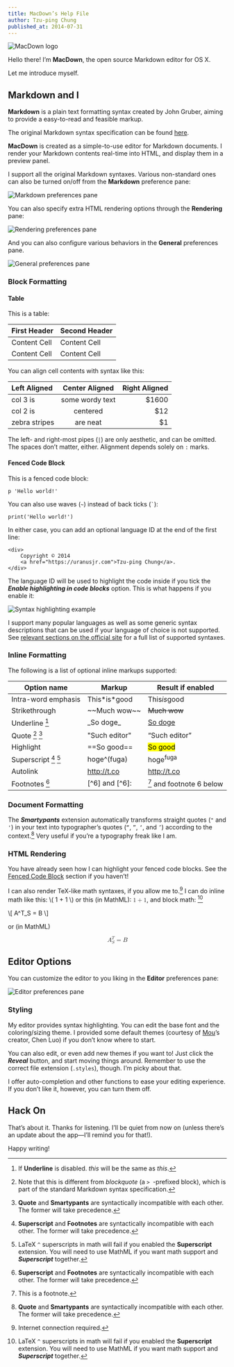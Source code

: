```yaml
---
title: MacDown’s Help File
author: Tzu-ping Chung
published_at: 2014-07-31
---
```


![MacDown logo](http://macdown.uranusjr.com/static/base/img/logo-160.png)

Hello there! I’m **MacDown**, the open source Markdown editor for OS X.

Let me introduce myself.


## Markdown and I

**Markdown** is a plain text formatting syntax created by John Gruber, aiming to provide a easy-to-read and feasible markup.

The original Markdown syntax specification can be found [here](http://daringfireball.net/projects/markdown/syntax).

**MacDown** is created as a simple-to-use editor for Markdown documents. I render your Markdown contents real-time into HTML, and display them in a preview panel.

I support all the original Markdown syntaxes. Various non-standard ones can also be turned on/off from the **Markdown** preference pane:

![Markdown preferences pane](http://d.pr/i/RQEi+)

You can also specify extra HTML rendering options through the **Rendering** pane:

![Rendering preferences pane](http://d.pr/i/rT4d+)

And you can also configure various behaviors in the **General** preferences pane.

![General preferences pane](http://d.pr/i/rvwu+)

### Block Formatting

#### Table

This is a table:

First Header  | Second Header
------------- | -------------
Content Cell  | Content Cell
Content Cell  | Content Cell

You can align cell contents with syntax like this:

| Left Aligned  | Center Aligned  | Right Aligned |
|:------------- |:---------------:| -------------:|
| col 3 is      | some wordy text |         $1600 |
| col 2 is      | centered        |           $12 |
| zebra stripes | are neat        |            $1 |

The left- and right-most pipes (`|`) are only aesthetic, and can be omitted. The spaces don’t matter, either. Alignment depends solely on `:` marks.

#### <a name="fenced-code-block">Fenced Code Block</a>

This is a fenced code block:

```
p 'Hello world!'
```

You can also use waves (`~`) instead of back ticks (`` ` ``):

~~~
print('Hello world!')
~~~

In either case, you can add an optional language ID at the end of the first line:

```markup
<div>
    Copyright © 2014
    <a href="https://uranusjr.com">Tzu-ping Chung</a>.
</div>
```

The language ID will be used to highlight the code inside if you tick the ***Enable highlighting in code blocks*** option. This is what happens if you enable it:

![Syntax highlighting example](http://d.pr/i/9HM6+)

I support many popular languages as well as some generic syntax descriptions that can be used if your language of choice is not supported. See [relevant sections on the official site](http://macdown.uranusjr.com/features/) for a full list of supported syntaxes.


### Inline Formatting

The following is a list of optional inline markups supported:

Option name           | Markup           | Result if enabled     |
----------------------|------------------|-----------------------|
Intra-word emphasis   | This\*is\*good   | This<em>is</em>good   |
Strikethrough         | \~~Much wow\~~   | <del>Much wow</del>   |
Underline [^1]        | \_So doge\_      | <u>So doge</u>        |
Quote [^2] [^3]       | "Such editor"    | <q>Such editor</q>    |
Highlight             | \==So good\==    | <mark>So good</mark>  |
Superscript [^4] [^5] | hoge\^(fuga)     | hoge<sup>fuga</sup>   |
Autolink              | http://t.co      | <a href="http://t.co">http://t.co</a> |
Footnotes [^4]        | [\^6] and [\^6]: | [^6] and footnote 6 below |

[^1]: If **Underline** is disabled. _this_ will be the same as *this*.
[^2]: Note that this is different from *blockquote* (a `> `-prefixed block), which is part of the standard Markdown syntax specification.
[^3]: **Quote** and **Smartypants** are syntactically incompatible with each other. The former will take precedence.
[^4]: **Superscript** and **Footnotes** are syntactically incompatible with each other. The former will take precedence.
[^5]: LaTeX `^` superscripts in math will fail if you enabled the **Superscript** extension. You will need to use MathML if you want math support and ***Superscript*** together.
[^6]: This is a footnote.


### Document Formatting

The ***Smartypants*** extension automatically transforms straight quotes (`"` and `'`) in your text into typographer’s quotes (`“`, `”`, `‘`, and `’`) according to the context.[^3] Very useful if you’re a typography freak like I am.


### HTML Rendering

You have already seen how I can highlight your fenced code blocks. See the [Fenced Code Block](#fenced-code-block) section if you haven’t!

I can also render TeX-like math syntaxes, if you allow me to.[^7] I can do inline math like this: \\( 1 + 1 \\) or this (in MathML): <math><mn>1</mn><mo>+</mo><mn>1</mn></math>, and block math: [^5]

\\[
    A^T_S = B
\\]

or (in MathML)

<math display="block">
    <msubsup><mi>A</mi> <mi>S</mi> <mi>T</mi></msubsup>
    <mo>=</mo>
    <mi>B</mi>
</math>


[^7]: Internet connection required.


## Editor Options

You can customize the editor to you liking in the **Editor** preferences pane:

![Editor preferences pane](http://d.pr/i/6OL5+)


### Styling

My editor provides syntax highlighting. You can edit the base font and the coloring/sizing theme. I provided some default themes (courtesy of [Mou](http://mouapp.com)’s creator, Chen Luo) if you don’t know where to start.

You can also edit, or even add new themes if you want to! Just click the ***Reveal*** button, and start moving things around. Remember to use the correct file extension (`.styles`), though. I’m picky about that.

I offer auto-completion and other functions to ease your editing experience. If you don’t like it, however, you can turn them off.


## Hack On

That’s about it. Thanks for listening. I’ll be quiet from now on (unless there’s an update about the app—I’ll remind you for that!).

Happy writing!
